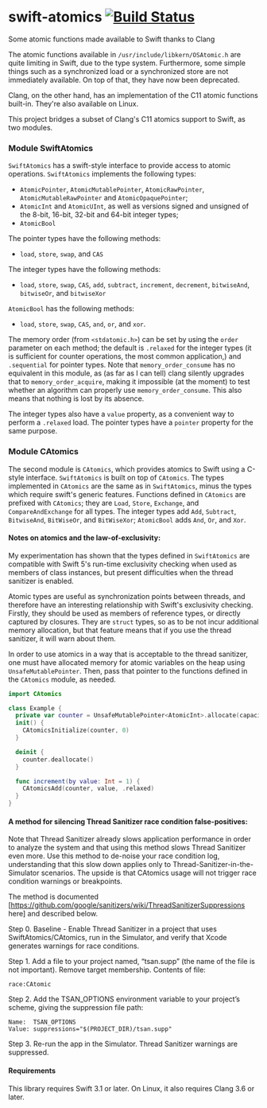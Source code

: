# swift-atomics [![Build Status](https://travis-ci.org/glessard/swift-atomics.svg?branch=master)](https://travis-ci.org/glessard/swift-atomics)
Some atomic functions made available to Swift thanks to Clang

The atomic functions available in `/usr/include/libkern/OSAtomic.h` are quite limiting in Swift, due to the type system. Furthermore, some simple things such as a synchronized load or a synchronized store are not immediately available. On top of that, they have now been deprecated.

Clang, on the other hand, has an implementation of the C11 atomic functions built-in. They're also available on Linux.

This project bridges a subset of Clang's C11 atomics support to Swift, as two modules.

### Module SwiftAtomics

`SwiftAtomics` has a swift-style interface to provide access to atomic operations.
`SwiftAtomics` implements the following types:
- `AtomicPointer`, `AtomicMutablePointer`, `AtomicRawPointer`, `AtomicMutableRawPointer` and `AtomicOpaquePointer`;
- `AtomicInt` and `AtomicUInt`, as well as versions signed and unsigned of the 8-bit, 16-bit, 32-bit and 64-bit integer types;
- `AtomicBool`

The pointer types have the following methods:
- `load`, `store`, `swap`, and `CAS`

The integer types have the following methods:
- `load`, `store`, `swap`, `CAS`, `add`, `subtract`, `increment`, `decrement`, `bitwiseAnd`, `bitwiseOr`, and `bitwiseXor`

`AtomicBool` has the following methods:
- `load`, `store`, `swap`, `CAS`, `and`, `or`, and `xor`.

The memory order (from `<stdatomic.h>`) can be set by using the `order` parameter on each method; the default is `.relaxed` for the integer types (it is sufficient for counter operations, the most common application,) and `.sequential` for pointer types. Note that `memory_order_consume` has no equivalent in this module, as (as far as I can tell) clang silently upgrades that to `memory_order_acquire`, making it impossible (at the moment) to test whether an algorithm can properly use `memory_order_consume`. This also means that nothing is lost by its absence.

The integer types also have a `value` property, as a convenient way to perform a `.relaxed` load.
The pointer types have a `pointer` property for the same purpose.

### Module CAtomics

The second module is `CAtomics`, which provides atomics to Swift using a C-style interface. `SwiftAtomics` is built on top of `CAtomics`. The types implemented in `CAtomics` are the same as in `SwiftAtomics`, minus the types which require swift's generic features.
Functions defined in `CAtomics` are prefixed with `CAtomics`; they are `Load`, `Store`, `Exchange`, and `CompareAndExchange` for all types. The integer types add `Add`, `Subtract`, `BitwiseAnd`, `BitWiseOr`, and `BitWiseXor`; `AtomicBool` adds `And`, `Or`, and `Xor`.

#### Notes on atomics and the law-of-exclusivity:

My experimentation has shown that the types defined in `SwiftAtomics` are compatible with Swift 5's run-time exclusivity checking when used as members of class instances, but present difficulties when the thread sanitizer is enabled.

Atomic types are useful as synchronization points between threads, and therefore have an interesting relationship with Swift's exclusivity checking. Firstly, they should be used as members of reference types, or directly captured by closures. They are `struct` types, so as to be not incur additional memory allocation, but that feature means that if you use the thread sanitizer, it will warn about them.

In order to use atomics in a way that is acceptable to the thread sanitizer, one must have allocated memory for atomic variables on the heap using `UnsafeMutablePointer`. Then, pass that pointer to the functions defined in the `CAtomics` module, as needed.

```swift
import CAtomics

class Example {
  private var counter = UnsafeMutablePointer<AtomicInt>.allocate(capacity: 1)
  init() {
    CAtomicsInitialize(counter, 0)
  }

  deinit {
    counter.deallocate()
  }

  func increment(by value: Int = 1) {
    CAtomicsAdd(counter, value, .relaxed)
  }
}
```

#### A method for silencing Thread Sanitizer race condition false-positives:

Note that Thread Sanitizer already slows application performance in order to analyze the system and that using this method slows Thread Sanitizer even more. Use this method to de-noise your race condition log, understanding that this slow down applies only to Thread-Sanitizer-in-the-Simulator scenarios. The upside is that CAtomics usage will not trigger race condition warnings or breakpoints.

The method is documented [https://github.com/google/sanitizers/wiki/ThreadSanitizerSuppressions here] and described below. 

Step 0. Baseline - Enable Thread Sanitizer in a project that uses SwiftAtomics/CAtomics, run in the Simulator, and verify that Xcode generates warnings for race conditions.

Step 1. Add a file to your project named, “tsan.supp” (the name of the file is not important). Remove target membership. Contents of file:
```
race:CAtomic
```

Step 2. Add the TSAN_OPTIONS environment variable to your project’s scheme, giving the suppression file path:
```
Name:  TSAN_OPTIONS
Value: suppressions="$(PROJECT_DIR)/tsan.supp"

```
Step 3. Re-run the app in the Simulator. Thread Sanitizer warnings are suppressed.


#### Requirements

This library requires Swift 3.1 or later. On Linux, it also requires Clang 3.6 or later.
